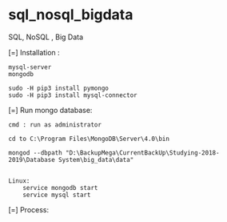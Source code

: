 # sql_nosql_bigdata
SQL, NoSQL , Big Data



[=] Installation :
	
	mysql-server 
	mongodb 

	sudo -H pip3 install pymongo
	sudo -H pip3 install mysql-connector

[=] Run mongo database: 
	
	cmd : run as administrator
	
	cd to C:\Program Files\MongoDB\Server\4.0\bin

	mongod --dbpath "D:\BackupMega\CurrentBackUp\Studying-2018-2019\Database System\big_data\data"


	Linux:
		service mongodb start
		service mysql start 



[=] Process: 

	

	